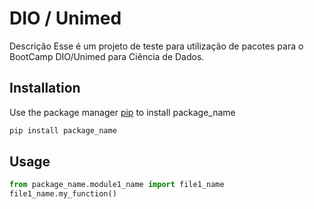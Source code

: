 # DIO / Unimed

Descrição
Esse é um projeto de teste para utilização de pacotes para o BootCamp DIO/Unimed para Ciência de Dados.

## Installation

Use the package manager [pip](https://pip.pypa.io/en/stable/) to install package_name

```bash
pip install package_name
```

## Usage

```python
from package_name.module1_name import file1_name
file1_name.my_function()
```

